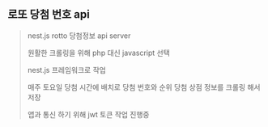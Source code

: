 ## 로또 당첨 번호 api
> nest.js rotto 당첨정보 api server
> 
> 원활한 크롤링을 위해 php 대신 javascript 선택
> 
> nest.js 프레임워크로 작업
> 
> 매주 토요일 당첨 시간에 배치로 당첨 번호와 순위 당첨 상점 정보를 크롤링 해서 저장
> 
> 앱과 통신 하기 위해 jwt 토큰 작업 진행중
